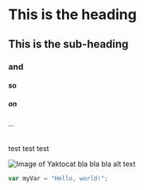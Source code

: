 # This is the heading
## This is the sub-heading
### and 
#### so
##### on
###### ...
test test test

![Image of Yaktocat bla bla bla alt text](https://octodex.github.com/images/yaktocat.png)


``` javascript
var myVar = "Hello, world!";
```
